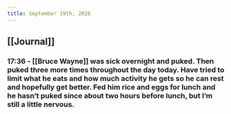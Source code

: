 ```yaml
---
title: September 19th, 2020
---
```


## [[Journal]]
### 17:36 - [[Bruce Wayne]] was sick overnight and puked. Then puked three more times throughout the day today. Have tried to limit what he eats and how much activity he gets so he can rest and hopefully get better. Fed him rice and eggs for lunch and he hasn’t puked since about two hours before lunch, but I’m still a little nervous.
